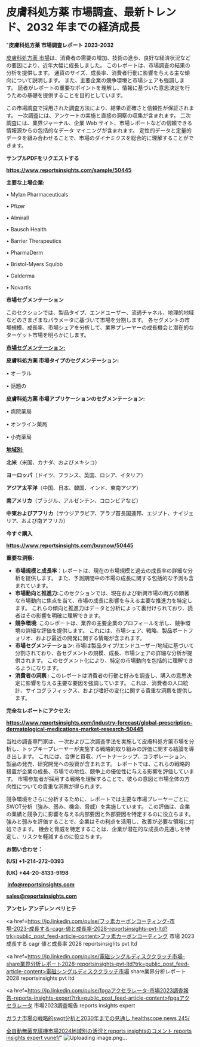 # 皮膚科処方薬 市場調査、最新トレンド、2032 年までの経済成長

"<strong>皮膚科処方薬 市場調査レポート 2023-2032</strong>

<a href=https://www.reportsinsights.com/sample/50445>皮膚科処方薬 市場</a>は、消費者の需要の増加、技術の進歩、良好な経済状況などの要因により、近年大幅に成長しました。 このレポートは、市場調査の結果の分析を提供します。 通貨のサイズ、成長率、消費者行動に影響を与える主な傾向について説明します。 また、主要企業の競争環境と市場シェアも強調します。 読者がレポートの重要なポイントを理解し、情報に基づいた意思決定を行うための基礎を提供することを目的としています。

この市場調査で採用された調査方法により、結果の正確さと信頼性が保証されます。 一次調査には、アンケートの実施と直接の洞察の収集が含まれます。 二次調査には、業界ジャーナル、企業 Web サイト、市場レポートなどの信頼できる情報源からの包括的なデータ マイニングが含まれます。 定性的データと定量的データを組み合わせることで、市場のダイナミクスを総合的に理解することができます。

<strong><b>サンプルPDFをリクエストする</b></strong>

<a href=https://www.reportsinsights.com/sample/50445><strong><u>https://www.reportsinsights.com/sample/50445</u></strong></a>

<strong>主要な上場企業:</strong>

• Mylan Pharmaceuticals

• Pfizer

• Almirall

• Bausch Health

• Barrier Therapeutics

• PharmaDerm

• Bristol-Myers Squibb

• Galderma

• Novartis

<strong>市場セグメンテーション</strong>

このセクションでは、製品タイプ、エンドユーザー、流通チャネル、地理的地域などのさまざまなパラメータに基づいて市場を分割します。 各セグメントの市場規模、成長率、市場シェアを分析して、業界プレーヤーの成長機会と潜在的なターゲット市場を明らかにします。

<strong><u>市場セグメンテーション</u></strong><strong><u>:</u></strong>

<strong>皮膚科処方薬 市場タイプのセグメンテーション:</strong>

• オーラル

• 話題の

<strong>皮膚科処方薬 市場アプリケーションのセグメンテーション:</strong>

• 病院薬局

• オンライン薬局

• 小売薬局

<strong><u>地域別</u></strong><strong><u>:</u></strong>

<strong>北米</strong>（米国、カナダ、およびメキシコ）

<strong>ヨーロッパ</strong>（ドイツ、フランス、英国、ロシア、イタリア）

<strong>アジア太平洋</strong>（中国、日本、韓国、インド、東南アジア）

<strong>南アメリカ</strong>（ブラジル、アルゼンチン、コロンビアなど）

<strong>中東およびアフリカ</strong>（サウジアラビア、アラブ首長国連邦、エジプト、ナイジェリア、および南アフリカ）

<strong>今すぐ購入</strong>

<a href=https://www.reportsinsights.com/buynow/50445><strong><u>https://www.reportsinsights.com/buynow/50445</u></strong></a>

<strong>重要な洞察:</strong>
<ul>
  <li><strong>市場規模と成長率：</strong>レポートは、現在の市場規模と過去の成長率の詳細な分析を提供します。 また、予測期間中の市場の成長に関する包括的な予測も含まれています。</li>
  <li><strong>市場動向と推進力:</strong>このセクションでは、現在および新興市場の両方の顕著な市場動向に焦点を当て、市場の成長に影響を与える主要な推進力を特定します。 これらの傾向と推進力はデータと分析によって裏付けられており、読者はその影響を明確に理解できます。</li>
  <li><strong>競争環境</strong>: このレポートは、業界の主要企業のプロフィールを示し、競争環境の詳細な評価を提供します。 これには、市場シェア、戦略、製品ポートフォリオ、および最近の開発に関する情報が含まれます。</li>
  <li><strong>市場セグメンテーション: </strong>市場は製品タイプ/エンドユーザー/地域に基づいて分割されており、各セグメントの規模、成長、市場シェアの詳細な分析が提供されます。 このセグメント化により、特定の市場動向を包括的に理解できるようになります。</li>
  <li><strong>消費者の洞察 : </strong>このレポートは消費者の行動と好みを調査し、購入の意思決定に影響を与える主要な要因を強調しています。 これは、消費者の人口統計、サイコグラフィックス、および嗜好の変化に関する貴重な洞察を提供します。</li>
</ul>
<strong>完全なレポートにアクセス:</strong>

<a href=https://www.reportsinsights.com/industry-forecast/global-prescription-dermatological-medications-market-research-50445><strong><u><b>https://www.reportsinsights.com/industry-forecast/global-prescription-dermatological-medications-market-research-50445</b></u></strong></a>

当社の調査専門家は、一次および二次調査手法を実施して皮膚科処方薬市場を分析し、トップキープレーヤーが実施する戦略的取り組みの評価に関する結論を導き出します。 これには、合併と買収、パートナーシップ、コラボレーション、製品の発売、研究開発への投資が含まれます。 レポートでは、これらの戦略的措置が企業の成長、市場での地位、競争上の優位性に与える影響を評価しています。 市場参加者が採用する戦略を理解することで、彼らの意図と市場全体の方向性についての貴重な洞察が得られます。

競争環境をさらに分析するために、レポートでは主要な市場プレーヤーごとにSWOT分析（強み、弱み、機会、脅威）を実施しています。 この評価は、企業の業績と競争力に影響を与える内部要因と外部要因を特定するのに役立ちます。 強みと弱みを評価することで、企業はその利点を活用し、改善が必要な領域に対処できます。 機会と脅威を特定することは、企業が潜在的な成長の見通しを特定し、リスクを軽減するのに役立ちます。

<strong>お問い合わせ：</strong>

<strong>(US) +1-214-272-0393</strong>

<strong>(UK) +44-20-8133-9198</strong>

<strong> </strong><a href=info@reportsinsights.com><strong><u>info@reportsinsights.com</u></strong></a>

<a href=sales@reportsinsights.com><strong><u>sales@reportsinsights.com</u></strong></a>

<strong>アンセレ アンデレン ベリヒテ</strong>

<a href=https://jp.linkedin.com/pulse/フッ素カーボンコーティング-市場-2023-成長する-cagr-値と成長率-2028-reportsinsights-pvt-ltd?trk=public_post_feed-article-content>フッ素カーボンコーティング 市場 2023 成長する cagr 値と成長率 2028 reportsinsights pvt ltd</a>

<a href=https://jp.linkedin.com/pulse/電磁シングルディスククラッチ市場-share業界分析レポート2028-reportsinsights-pvt-ltd?trk=public_post_feed-article-content>電磁シングルディスククラッチ市場 share業界分析レポート2028 reportsinsights pvt ltd</a>

<a href=https://jp.linkedin.com/pulse/fpgaアクセラレータ-市場2023調査報告-reports-insights-expert?trk=public_post_feed-article-content>fpgaアクセラレータ 市場2023調査報告 reports insights expert</a>

<a href=https://www.linkedin.com/pulse/ガラナ市場の戦略的swot分析と2030年までの見通し-healthscope-news-245/>ガラナ市場の戦略的swot分析と2030年までの見通し healthscope news 245/</a>

<a href=https://www.linkedin.com/pulse/全自動無菌充填機市場2024地域別の活況とreports-insightsのコメント-reports-insights-expert-vunef/>全自動無菌充填機市場2024地域別の活況とreports insightsのコメント reports insights expert vunef/</a>"
![Uploading image.png…]()
